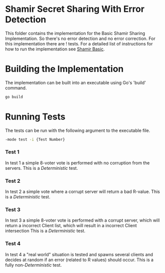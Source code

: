 # Shamir Secret Sharing With Error Detection
This folder contains the implementation for the Basic Shamir Sharing Implementation. So there's no error detection and no error correction.
For this implementation there are ! tests. For a detailed list of instructions for how to run the implementation see [Shamir Basic](../ShamirBasic/README.md).

# Building the Implementation
The implementation can be built into an executable using Go's 'build' command.
```cmd
go build
```

# Running Tests
The tests can be run with the following argument to the executable file.
```cmd
-mode test -i {Test Number}
```

### Test 1
In test 1 a simple 8-voter vote is performed with no corruption from the servers. This is a *Deterministic* test.

### Test 2
In test 2 a simple vote where a corrupt server will return a bad R-value. This is a *Deterministic* test.

### Test 3
In test 3  a simple 8-voter vote is performed with a corrupt server, which will return a incorrect Client list, which will result in a incorrect Client intersection
This is a *Deterministic* test.

### Test 4
In test 4 a "real world" situation is tested and spawns several clients and decides at random if an error (related to R values) should occur. This is a fully non-*Deterministic* test.
